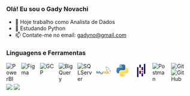 ### Olá! Eu sou o Gady Novachi


- 🔭 Hoje trabalho como Analista de Dados
- 🌱 Estudando Python
- 📫 Contate-me no email: gadyno@gmail.com
  

### Linguagens e Ferramentas
<!---
![PowerBI](https://img.shields.io/badge/-PowerBI-05122A?style=flat&logo=powerbi)
![Figma](https://img.shields.io/badge/-Figma-05122A?style=flat&logo=figma)
![GCP](https://img.shields.io/badge/-GCP-05122A?style=flat&logo=googlecloud)
![MySQL](https://img.shields.io/badge/-MySQL-05122A?style=flat&logo=mysql)
![Python](https://img.shields.io/badge/-Python-05122A?style=flat&logo=python)
![Postman](https://img.shields.io/badge/-Postman-05122A?style=flat&logo=postman)
![Pandas](https://img.shields.io/badge/-Pandas-05122A?style=flat&logo=pandas)
![Git](https://img.shields.io/badge/-Git-05122A?style=flat&logo=git).
![Github](https://img.shields.io/badge/-Github-05122A?style=flat&logo=github)
--->
<img align="left" alt="PowerBI" width="30px" style="padding-right:10px;" src="https://raw.githubusercontent.com/microsoft/PowerBI-Icons/main/SVG/Power-BI.svg"/>
<img align="left" alt="Figma" width="40px" style="padding-right:10px;" src="https://www.vectorlogo.zone/logos/figma/figma-icon.svg" />
<img align="left" alt="GCP" width="40px" style="padding-right:10px;" src="https://www.vectorlogo.zone/logos/google_cloud/google_cloud-icon.svg" />
<img align="left" alt="BigQuery" width="40px" style="padding-right:10px;" src="https://github.com/gadyno/ProjetoGit/blob/main/icons/bigquery.svg" />
<img align="left" alt="SQLServer" width="40px" style="padding-right:10px;" src= "https://www.svgrepo.com/show/303229/microsoft-sql-server-logo.svg" />
<img align="left" alt="MySQL" width="40px" style="padding-right:10px;" src="https://raw.githubusercontent.com/devicons/devicon/master/icons/mysql/mysql-original-wordmark.svg" />
<img align="left" alt="Python" width="40px" style="padding-right:10px;" src="https://raw.githubusercontent.com/devicons/devicon/master/icons/python/python-original.svg" />
<img align="left" alt="Pandas" width="40px" style="padding-right:10px;" src="https://raw.githubusercontent.com/devicons/devicon/2ae2a900d2f041da66e950e4d48052658d850630/icons/pandas/pandas-original.svg" />
<img align="left" alt="Postman" width="40px" style="padding-right:10px;" src="https://www.vectorlogo.zone/logos/getpostman/getpostman-icon.svg" alt="postman" />
<img align="left" alt="Git" width="40px" style="padding-right:10px;" src="https://cdn.jsdelivr.net/gh/devicons/devicon/icons/git/git-original.svg" />
<img align="left" alt="GitHub" width="40px" style="padding-right:10px;" src="https://cdn.jsdelivr.net/gh/devicons/devicon/icons/github/github-original.svg" />
<br />

#
<div> 
  <a href = "mailto:gadyno@gmail.com"><img src="https://img.shields.io/badge/Gmail-D14836?style=for-the-badge&logo=gmail&logoColor=white" target="_blank"></a>
  <a href="https://www.linkedin.com/in/gady-novachi/" target="_blank"><img src="https://img.shields.io/badge/-LinkedIn-%230077B5?style=for-the-badge&logo=linkedin&logoColor=white" target="_blank"></a> 
</div>
